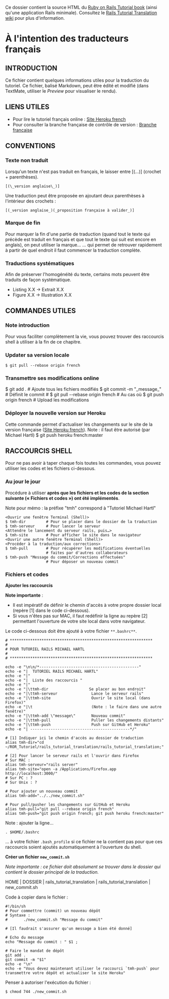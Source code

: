 Ce dossier contient la source HTML du [Ruby on Rails Tutorial book](http://ruby.railstutorial.org/ruby-on-rails-tutorial-book) (ainsi qu'une application Rails minimale). Consultez le [Rails Tutorial Translation wiki](https://github.com/mhartl/rails_tutorial_translation/wiki) pour plus d'information.

[Site Heroku french]: http://french.railstutorial.org/	"Site Heroku français"
[Branche francaise]:  https://github.com/mhartl/rails_tutorial_translation/tree/french "Branche française"

# À l'intention des traducteurs français

## INTRODUCTION

Ce fichier contient quelques informations utiles pour la traduction du tutoriel. Ce fichier, balisé Markdown, peut être édité et modifié (dans TextMate, utiliser le _Preview_ pour visualiser le rendu).

## LIENS UTILES

* Pour lire le tutoriel français online : [Site Heroku french][]
* Pour consulter la branche française de contrôle de version : [Branche francaise][]

## CONVENTIONS

### Texte non traduit

Lorsqu'un texte n'est pas traduit en français, le laisser entre \[(...)\] (crochet + parenthèses).

	[(\_version anglaise\_)]

Une traduction peut être proposée en ajoutant deux parenthèses à l'intérieur des crochets :

	[(_version anglaise_)(_proposition française à valider_)]

### Marque de fin

Pour marquer la fin d'une partie de traduction (quand tout le texte qui précède est traduit en français et que tout le texte qui suit est encore en anglais), on peut utiliser la marque…
		<!-- FIN FRENCH -->
… qui permet de retrouver rapidement à partir de quel endroit il faut commencer la traduction complète.

### Traductions systématiques

Afin de préserver l'homogénéité du texte, certains mots peuvent être traduits de façon systématique.

* Listing X.X -> Extrait X.X
* Figure X.X  -> Illustration X.X

## COMMANDES UTILES

### Note introduction

Pour vous faciliter complètement la vie, vous pouvez trouver des raccourcis shell à utiliser à la fin de ce chapitre.

### Updater sa version locale
	$ git pull --rebase origin french

### Transmettre ses modifications online
<faire des modifications>
	$ git add . 														# Ajoute tous les fichiers modifiés
	$ git commit -m "_message_"							# Définit le commit
	# $ git pull --rebase origin french			# Au cas où
	$ git push origin french								# Upload les modifications

### Déployer la nouvelle version sur Heroku
Cette commande permet d'actualiser les changements sur le site de la version française ([Site Heroku french][]).
Note : il faut être autorisé (par Michael Hartl)
	$ git push heroku french:master
	
## RACCOURCIS SHELL

Pour ne pas avoir à taper chaque fois toutes les commandes, vous pouvez utiliser les codes et les fichiers ci-dessous.

### Au jour le jour

Procédure à utiliser **après que les fichiers et les codes de la section suivante («&nbsp;Fichiers et codes&nbsp;») ont été implémentés**.

Note pour mémo : la préfixe "tmh" correspond à "Tutoriel Michael Hartl"

	<Ouvrir une fenêtre Terminal (Shell)>
	$ tmh-dir         # Pour se placer dans le dossier de la traduction
	$ tmh-serveur     # Pour lancer le serveur
	<Attendre le lancement du serveur rails, puis…>
	$ tmh-site        # Pour afficher le site dans le navigateur
	<Ouvrir une autre fenêtre Terminal (Shell)>
	<Procéder à la traduction/aux corrections>
	$ tmh-pull        # Pour récupérer les modifications éventuelles
	                  # faites par d'autres collaborateurs
	$ tmh-push "Message du commit/Corrections effectuées" 
	                  # Pour déposer un nouveau commit

### Fichiers et codes

**Ajouter les raccourcis**

**Note importante** :

* Il est impératif de définir le chemin d'accès à votre propre dossier local (repère \[1\] dans le code ci-dessous).
* Si vous n'êtes pas sur MAC, il faut redéfinir la ligne au repère \[2\] permettant l'ouverture de votre site local dans votre navigateur.

Le code ci-dessous doit être ajouté à votre fichier `**.bashrc**`.

	# ***************************************************************
	#
	# POUR TUTORIEL RAILS MICHAEL HARTL
	#
	# ***************************************************************
	
	echo -e "\n\n/*--------------------------------------------"
	echo -e "|  TUTORIEL RAILS MICHAEL HARTL"
	echo -e "|"
	echo -e "|  Liste des raccourcis "
	echo -e "|"
	echo -e "|\ttmh-dir                  Se placer au bon endroit"
	echo -e "|\ttmh-serveur               Lance le serveur rails"
	echo -e "|\ttmh-site                  Ouvrir le site local (dans Firefox)"
	echo -e "|\t                          (Note : le faire dans une autre fenêtre)"
	echo -e "|\ttmh-add \"message\"       Nouveau commit"
	echo -e "|\ttmh-pull                  Puller les changements distants"
	echo -e "|\ttmh-push                  Push sur GitHub et Heroku"
	echo -e "| --------------------------------------------*/"
	
	# [1] Indiquer ici le chemin d'accès au dossier de traduction
	alias tmh-dir="cd 	~/ROR_Tutoriel/rails_tutorial_translation/rails_tutorial_translation;"
	
	# [2] Pour lancer le serveur rails et l'ouvrir dans Firefox
	# Sur MAC :
	alias tmh-serveur="rails server"
	alias tmh-site="open -a /Applications/Firefox.app http://localhost:3000/"
	# Sur PC : ?
	# Sur Unix : ?
	
	# Pour ajouter un nouveau commit
	alias tmh-add="../../new_commit.sh"
	
	# Pour pull/pusher les changements sur GitHub et Heroku
	alias tmh-pull="git pull --rebase origin french"
	alias tmh-push="git push origin french; git push heroku french:master"

Note : ajouter la ligne…

	. $HOME/.bashrc

… à votre fichier `.bash_profile` si ce fichier ne la contient pas pour que ces raccourcis soient ajoutés automatiquement à l'ouverture du shell.

**Créer un fichier `new_commit.sh`**

*Note importante : ce fichier doit absolument se trouver dans le dossier qui contient le dossier principal de la traduction.*

HOME | DOSSIER       | rails_tutorial_translation | rails_tutorial_translation
     | new_commit.sh

Code à copier dans le fichier :

	#!/bin/sh
	# Pour commettre (commit) un nouveau dépôt
	# Syntaxe :
	#		./new_commit.sh "Message du commit"
	
	# [Il faudrait s'assurer qu'un message a bien été donné]
	
	# Echo du message
	echo "Message du commit : " $1 ;
	
	# Faire le mandat de dépôt
	git add .
	git commit -m "$1"
	echo -e "\n"
	echo -e "Vous devez maintenant utiliser le raccourci `tmh-push` pour transmettre votre dépôt et actualiser le site Heroku"
	
Penser à autoriser l'exécution du fichier :

	$ chmod 744 ./new_commit.sh
